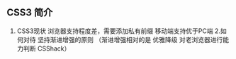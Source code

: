 ## CSS3 简介
 1. CSS3现状
  浏览器支持程度差，需要添加私有前缀
  移动端支持优于PC端
 2.如何对待
  坚持渐进增强的原则
  （渐进增强相对的是 优雅降级 对老浏览器进行能力判断 CSShack）
  